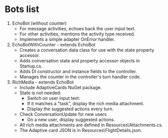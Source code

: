 # Bots list

1. EchoBot (without counter)
    - For message activities, echoes back the user input text.
    - For other activities, mentions the activity type received.
    - Implements a simple adapter OnError handler.
1. EchoBotWithCounter - extends EchoBot
    - Creates a conversation data class for use with the state property accessor.
    - Adds conversation state and property accessor objects in Startup.cs.
    - Adds DI constructor and instance fields to the controller.
    - Manages the counter in the controller's turn handler code.
1. RichMedia - extends EchoBot
    - Include AdaptiveCards NuGet package.
    - State is not needed:
        - Switch on user input text:
        - If it matches a "task", display the rich media attachment.
        - Display the suggested actions every turn.
    - Check ConversationUpdate for new users
        - On a new user, display suggested actions.
    - All rich media attachments are defined in Resources\Attachments.cs.
    - The Adaptive card JSON is in Resources\FlightDetails.json.

